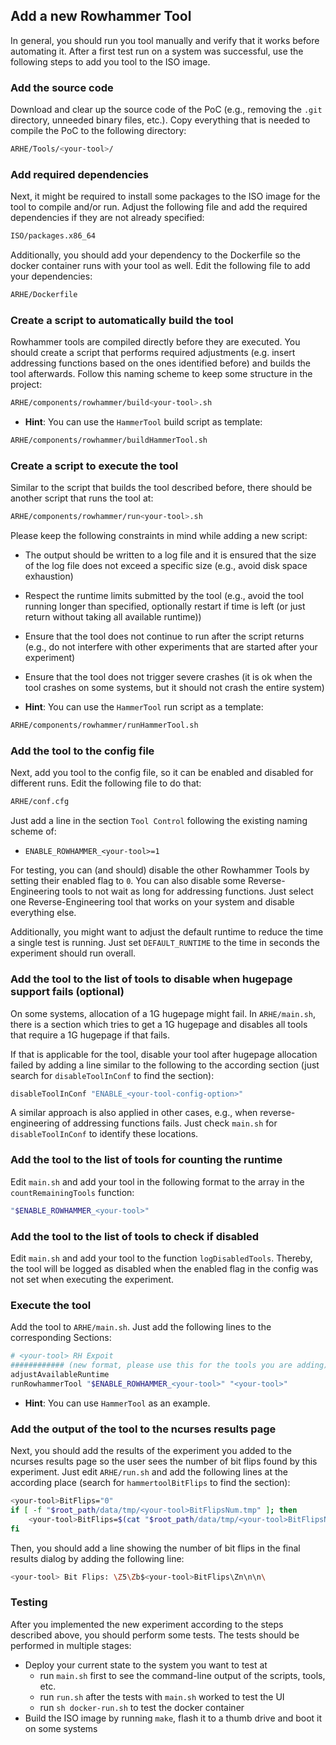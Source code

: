 ## Add a new Rowhammer Tool
In general, you should run you tool manually and verify that it works before
automating it. After a first test run on a system was successful, use the
following steps to add you tool to the ISO image.

### Add the source code
Download and clear up the source code of the PoC (e.g., removing the `.git`
directory, unneeded binary files, etc.). Copy everything that is needed to
compile the PoC to the following directory:
```bash
ARHE/Tools/<your-tool>/
```

### Add required dependencies
Next, it might be required to install some packages to the ISO image for the
tool to compile and/or run. Adjust the following file and add the required
dependencies if they are not already specified:
```bash
ISO/packages.x86_64
```

Additionally, you should add your dependency to the Dockerfile so the docker
container runs with your tool as well. Edit the following file to add your
dependencies:
```bash
ARHE/Dockerfile
```

### Create a script to automatically build the tool
Rowhammer tools are compiled directly before they are executed. You should
create a script that performs required adjustments (e.g. insert addressing
functions based on the ones identified before) and builds the tool afterwards.
Follow this naming scheme to keep some structure in the project:
```bash
ARHE/components/rowhammer/build<your-tool>.sh
```

* **Hint**: You can use the `HammerTool` build script as template:
```bash
ARHE/components/rowhammer/buildHammerTool.sh
```

### Create a script to execute the tool
Similar to the script that builds the tool described before, there should be
another script that runs the tool at:
```bash
ARHE/components/rowhammer/run<your-tool>.sh
```

Please keep the following constraints in mind while adding a new script:
* The output should be written to a log file and it is ensured that the size of the log file does not exceed a specific size (e.g., avoid disk space exhaustion)
* Respect the runtime limits submitted by the tool (e.g., avoid the tool running longer than specified, optionally restart if time is left (or just return without taking all available runtime))
* Ensure that the tool does not continue to run after the script returns (e.g., do not interfere with other experiments that are started after your experiment)
* Ensure that the tool does not trigger severe crashes (it is ok when the tool crashes on some systems, but it should not crash the entire system)

* **Hint**: You can use the `HammerTool` run script as a template:
```bash
ARHE/components/rowhammer/runHammerTool.sh
```

### Add the tool to the config file
Next, add you tool to the config file, so it can be enabled and disabled for
different runs. Edit the following file to do that:
```bash
ARHE/conf.cfg
```

Just add a line in the section `Tool Control` following the existing naming
scheme of:
* `ENABLE_ROWHAMMER_<your-tool>=1`

For testing, you can (and should) disable the other Rowhammer Tools by setting
their enabled flag to `0`. You can also disable some Reverse-Engineering tools
to not wait as long for addressing functions. Just select one
Reverse-Engineering tool that works on your system and disable everything else.

Additionally, you might want to adjust the default runtime to reduce the time
a single test is running. Just set `DEFAULT_RUNTIME` to the time in seconds the
experiment should run overall.

### Add the tool to the list of tools to disable when hugepage support fails (optional)
On some systems, allocation of a 1G hugepage might fail. In `ARHE/main.sh`,
there is a section which tries to get a 1G hugepage and disables all tools that
require a 1G hugepage if that fails.

If that is applicable for the tool, disable your tool after hugepage allocation
failed by adding a line similar to the following to the according section (just
search for `disableToolInConf` to find the section):
```bash
disableToolInConf "ENABLE_<your-tool-config-option>"
```

A similar approach is also applied in other cases, e.g., when reverse-engineering
of addressing functions fails. Just check `main.sh` for `disableToolInConf` to
identify these locations.

### Add the tool to the list of tools for counting the runtime
Edit `main.sh` and add your tool in the following format to the array in the
`countRemainingTools` function:
```bash
"$ENABLE_ROWHAMMER_<your-tool>"
```

### Add the tool to the list of tools to check if disabled
Edit `main.sh` and add your tool to the function `logDisabledTools`. Thereby,
the tool will be logged as disabled when the enabled flag in the config was not
set when executing the experiment.

### Execute the tool
Add the tool to `ARHE/main.sh`. Just add the following lines to the corresponding
Sections:
```bash
# <your-tool> RH Expoit
############ (new format, please use this for the tools you are adding)
adjustAvailableRuntime
runRowhammerTool "$ENABLE_ROWHAMMER_<your-tool>" "<your-tool>"
```

* **Hint**: You can use `HammerTool` as an example.

### Add the output of the tool to the ncurses results page
Next, you should add the results of the experiment you added to the ncurses
results page so the user sees the number of bit flips found by this experiment.
Just edit `ARHE/run.sh` and add the following lines at the according place (search
for `hammertoolBitFlips` to find the section):
```bash
<your-tool>BitFlips="0"
if [ -f "$root_path/data/tmp/<your-tool>BitFlipsNum.tmp" ]; then
	<your-tool>BitFlips=$(cat "$root_path/data/tmp/<your-tool>BitFlipsNum.tmp")
fi
```

Then, you should add a line showing the number of bit flips in the final results
dialog by adding the following line:
```bash
<your-tool> Bit Flips: \Z5\Zb$<your-tool>BitFlips\Zn\n\n\
```

### Testing
After you implemented the new experiment according to the steps described above,
you should perform some tests. The tests
should be performed in multiple stages:
* Deploy your current state to the system you want to test at
	* run `main.sh` first to see the command-line output of the scripts, tools, etc.
	* run `run.sh` after the tests with `main.sh` worked to test the UI
	* run `sh docker-run.sh` to test the docker container
* Build the ISO image by running `make`, flash it to a thumb drive and boot it
  on some systems
